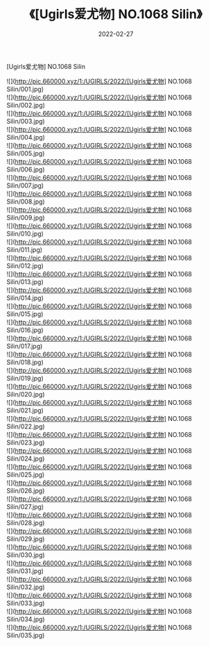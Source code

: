﻿---
layout: post
title:  《[Ugirls爱尤物] NO.1068 Silin》
date:   2022-02-27
img: http://pic.660000.xyz/1:/UGIRLS/2022/[Ugirls爱尤物] NO.1068 Silin/000.jpg
categories: [美女, 清纯, 唯美]
---

[Ugirls爱尤物] NO.1068 Silin

 ![](http://pic.660000.xyz/1:/UGIRLS/2022/[Ugirls爱尤物] NO.1068 Silin/001.jpg) <br>![](http://pic.660000.xyz/1:/UGIRLS/2022/[Ugirls爱尤物] NO.1068 Silin/002.jpg) <br>![](http://pic.660000.xyz/1:/UGIRLS/2022/[Ugirls爱尤物] NO.1068 Silin/003.jpg) <br>![](http://pic.660000.xyz/1:/UGIRLS/2022/[Ugirls爱尤物] NO.1068 Silin/004.jpg) <br>![](http://pic.660000.xyz/1:/UGIRLS/2022/[Ugirls爱尤物] NO.1068 Silin/005.jpg) <br>![](http://pic.660000.xyz/1:/UGIRLS/2022/[Ugirls爱尤物] NO.1068 Silin/006.jpg) <br>![](http://pic.660000.xyz/1:/UGIRLS/2022/[Ugirls爱尤物] NO.1068 Silin/007.jpg) <br>![](http://pic.660000.xyz/1:/UGIRLS/2022/[Ugirls爱尤物] NO.1068 Silin/008.jpg) <br>![](http://pic.660000.xyz/1:/UGIRLS/2022/[Ugirls爱尤物] NO.1068 Silin/009.jpg) <br>![](http://pic.660000.xyz/1:/UGIRLS/2022/[Ugirls爱尤物] NO.1068 Silin/010.jpg) <br>![](http://pic.660000.xyz/1:/UGIRLS/2022/[Ugirls爱尤物] NO.1068 Silin/011.jpg) <br>![](http://pic.660000.xyz/1:/UGIRLS/2022/[Ugirls爱尤物] NO.1068 Silin/012.jpg) <br>![](http://pic.660000.xyz/1:/UGIRLS/2022/[Ugirls爱尤物] NO.1068 Silin/013.jpg) <br>![](http://pic.660000.xyz/1:/UGIRLS/2022/[Ugirls爱尤物] NO.1068 Silin/014.jpg) <br>![](http://pic.660000.xyz/1:/UGIRLS/2022/[Ugirls爱尤物] NO.1068 Silin/015.jpg) <br>![](http://pic.660000.xyz/1:/UGIRLS/2022/[Ugirls爱尤物] NO.1068 Silin/016.jpg) <br>![](http://pic.660000.xyz/1:/UGIRLS/2022/[Ugirls爱尤物] NO.1068 Silin/017.jpg) <br>![](http://pic.660000.xyz/1:/UGIRLS/2022/[Ugirls爱尤物] NO.1068 Silin/018.jpg) <br>![](http://pic.660000.xyz/1:/UGIRLS/2022/[Ugirls爱尤物] NO.1068 Silin/019.jpg) <br>![](http://pic.660000.xyz/1:/UGIRLS/2022/[Ugirls爱尤物] NO.1068 Silin/020.jpg) <br>![](http://pic.660000.xyz/1:/UGIRLS/2022/[Ugirls爱尤物] NO.1068 Silin/021.jpg) <br>![](http://pic.660000.xyz/1:/UGIRLS/2022/[Ugirls爱尤物] NO.1068 Silin/022.jpg) <br>![](http://pic.660000.xyz/1:/UGIRLS/2022/[Ugirls爱尤物] NO.1068 Silin/023.jpg) <br>![](http://pic.660000.xyz/1:/UGIRLS/2022/[Ugirls爱尤物] NO.1068 Silin/024.jpg) <br>![](http://pic.660000.xyz/1:/UGIRLS/2022/[Ugirls爱尤物] NO.1068 Silin/025.jpg) <br>![](http://pic.660000.xyz/1:/UGIRLS/2022/[Ugirls爱尤物] NO.1068 Silin/026.jpg) <br>![](http://pic.660000.xyz/1:/UGIRLS/2022/[Ugirls爱尤物] NO.1068 Silin/027.jpg) <br>![](http://pic.660000.xyz/1:/UGIRLS/2022/[Ugirls爱尤物] NO.1068 Silin/028.jpg) <br>![](http://pic.660000.xyz/1:/UGIRLS/2022/[Ugirls爱尤物] NO.1068 Silin/029.jpg) <br>![](http://pic.660000.xyz/1:/UGIRLS/2022/[Ugirls爱尤物] NO.1068 Silin/030.jpg) <br>![](http://pic.660000.xyz/1:/UGIRLS/2022/[Ugirls爱尤物] NO.1068 Silin/031.jpg) <br>![](http://pic.660000.xyz/1:/UGIRLS/2022/[Ugirls爱尤物] NO.1068 Silin/032.jpg) <br>![](http://pic.660000.xyz/1:/UGIRLS/2022/[Ugirls爱尤物] NO.1068 Silin/033.jpg) <br>![](http://pic.660000.xyz/1:/UGIRLS/2022/[Ugirls爱尤物] NO.1068 Silin/034.jpg) <br>![](http://pic.660000.xyz/1:/UGIRLS/2022/[Ugirls爱尤物] NO.1068 Silin/035.jpg) <br>